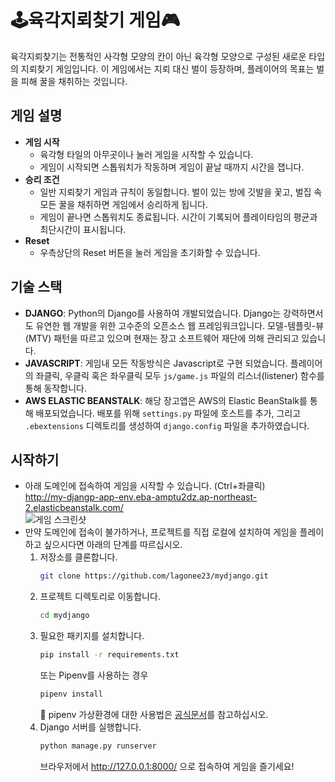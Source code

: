 # 🕹️육각지뢰찾기 게임🎮
육각지뢰찾기는 전통적인 사각형 모양의 칸이 아닌 육각형 모양으로 구성된 새로운 타입의 지뢰찾기 게임입니다. 이 게임에서는 지뢰 대신 벌이 등장하며, 플레이어의 목표는 벌을 피해 꿀을 채취하는 것입니다.

## 게임 설명
- **게임 시작**
    - 육각형 타일의 아무곳이나 눌러 게임을 시작할 수 있습니다.
    - 게임이 시작되면 스톱워치가 작동하며 게임이 끝날 때까지 시간을 잽니다.
- **승리 조건**
    - 일반 지뢰찾기 게임과 규칙이 동일합니다. 벌이 있는 방에 깃발을 꽃고, 벌집 속 모든 꿀을 채취하면 게임에서 승리하게 됩니다.
    - 게임이 끝나면 스톱워치도 종료됩니다. 시간이 기록되어 플레이타임의 평균과 최단시간이 표시됩니다.
- **Reset**
    - 우측상단의 Reset 버튼을 눌러 게임을 초기화할 수 있습니다.

## 기술 스택
- **DJANGO**: Python의 Django를 사용하여 개발되었습니다. Django는 강력하면서도 유연한 웹 개발을 위한 고수준의 오픈소스 웹 프레임워크입니다. 모델-템플릿-뷰(MTV) 패턴을 따르고 있으며 현재는 장고 소프트웨어 재단에 의해 관리되고 있습니다.
- **JAVASCRIPT**: 게임내 모든 작동방식은 Javascript로 구현 되었습니다. 플레이어의 좌클릭, 우클릭 혹은 좌우클릭 모두 `js/game.js` 파일의 리스너(listener) 함수를 통해 동작합니다. 
- **AWS ELASTIC BEANSTALK**: 해당 장고앱은 AWS의 Elastic BeanStalk를 통해 배포되었습니다. 배포를 위해 `settings.py` 파일에 호스트를 추가, 그리고 `.ebextensions` 디렉토리를 생성하여 `django.config` 파일을 추가하였습니다.

## 시작하기
- 아래 도메인에 접속하여 게임을 시작할 수 있습니다. (Ctrl+좌클릭)
    <br>
    http://my-djangp-app-env.eba-amptu2dz.ap-northeast-2.elasticbeanstalk.com/
    <br>
    ![게임 스크린샷](https://github.com/lagonee23/mydjango/assets/59104524/6dc66966-b77e-45f9-a341-4f823915399f)
- 만약 도메인에 접속이 불가하거나, 프로젝트를 직접 로컬에 설치하여 게임을 플레이하고 싶으시다면 아래의 단계를 따르십시오.
    1. 저장소를 클론합니다.
        ```bash
        git clone https://github.com/lagonee23/mydjango.git
        ```
    2. 프로젝트 디렉토리로 이동합니다.
        ```bash
        cd mydjango
        ```
    3. 필요한 패키지를 설치합니다.
        ```bash
        pip install -r requirements.txt
        ```
        또는 Pipenv를 사용하는 경우
        ```bash
        pipenv install
        ```
        🔑 pipenv 가상환경에 대한 사용법은 <a href="https://pipenv.pypa.io/en/latest/">공식문서</a>를 참고하십시오.
    4. Django 서버를 실행합니다.
        ```bash
        python manage.py runserver
        ```
        브라우저에서 http://127.0.0.1:8000/ 으로 접속하여 게임을 즐기세요!
